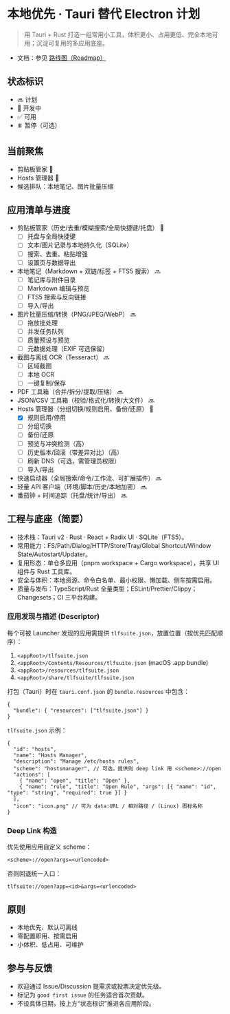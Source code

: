 # 本地优先 · Tauri 替代 Electron 计划

> 用 Tauri + Rust 打造一组常用小工具，体积更小、占用更低、完全本地可用；沉淀可复用的多应用底座。

- 文档：参见 [路线图（Roadmap）](./docs/ROADMAP.md)

## 状态标识
- 🔜 计划
- 🚧 开发中
- ✅ 可用
- ⏸️ 暂停（可选）

## 当前聚焦
- 剪贴板管家 🚧
- Hosts 管理器 🚧
- 候选排队：本地笔记、图片批量压缩

## 应用清单与进度
- 剪贴板管家（历史/去重/模糊搜索/全局快捷键/托盘） 🚧
  - [ ] 托盘与全局快捷键
  - [ ] 文本/图片记录与本地持久化（SQLite）
  - [ ] 搜索、去重、粘贴增强
  - [ ] 设置页与数据导出
- 本地笔记（Markdown + 双链/标签 + FTS5 搜索） 🔜
  - [ ] 笔记库与附件目录
  - [ ] Markdown 编辑与预览
  - [ ] FTS5 搜索与反向链接
  - [ ] 导入/导出
- 图片批量压缩/转换（PNG/JPEG/WebP） 🔜
  - [ ] 拖放批处理
  - [ ] 并发任务队列
  - [ ] 质量预设与预览
  - [ ] 元数据处理（EXIF 可选保留）
- 截图与离线 OCR（Tesseract） 🔜
  - [ ] 区域截图
  - [ ] 本地 OCR
  - [ ] 一键复制/保存
- PDF 工具箱（合并/拆分/提取/压缩） 🔜
- JSON/CSV 工具箱（校验/格式化/转换/大文件） 🔜
- Hosts 管理器（分组切换/规则启用、备份/还原） 🚧
  - [x] 规则启用/停用
  - [ ] 分组切换
  - [ ] 备份/还原
  - [ ] 预览与冲突检测（高）
  - [ ] 历史版本/回滚（带差异对比）（高）
  - [ ] 刷新 DNS（可选，需管理员权限）
  - [ ] 导入/导出
- 快速启动器（全局搜索/命令/工作流、可扩展插件） 🔜
- 轻量 API 客户端（环境/脚本/历史/本地加密） 🔜
- 番茄钟 + 时间追踪（托盘/统计/导出） 🔜

## 工程与底座（简要）
- 技术栈：Tauri v2 · Rust · React + Radix UI · SQLite（FTS5）。
- 常用能力：FS/Path/Dialog/HTTP/Store/Tray/Global Shortcut/Window State/Autostart/Updater。
- 复用形态：单仓多应用（pnpm workspace + Cargo workspace），共享 UI 组件与 Rust 工具库。
- 安全与体积：本地资源、命令白名单、最小权限、懒加载、侧车按需启用。
- 质量与发布：TypeScript/Rust 全量类型；ESLint/Prettier/Clippy；Changesets；CI 三平台构建。

### 应用发现与描述 (Descriptor)

每个可被 Launcher 发现的应用需提供 `tlfsuite.json`，放置位置（按优先匹配顺序）：

1. `<appRoot>/tlfsuite.json`
2. `<appRoot>/Contents/Resources/tlfsuite.json` (macOS .app bundle)
3. `<appRoot>/resources/tlfsuite.json`
4. `<appRoot>/share/tlfsuite/tlfsuite.json`

打包（Tauri）时在 `tauri.conf.json` 的 `bundle.resources` 中包含：

```jsonc
{
  "bundle": { "resources": ["tlfsuite.json"] }
}
```

`tlfsuite.json` 示例：

```jsonc
{
  "id": "hosts",
  "name": "Hosts Manager",
  "description": "Manage /etc/hosts rules",
  "scheme": "hostsmanager", // 可选，提供则 deep link 用 <scheme>://open
  "actions": [
    { "name": "open", "title": "Open" },
    { "name": "rule", "title": "Open Rule", "args": [{ "name": "id", "type": "string", "required": true }] }
  ],
  "icon": "icon.png" // 可为 data:URL / 相对路径 / (Linux) 图标名称
}
```

### Deep Link 构造

优先使用应用自定义 scheme：

```
<scheme>://open?args=<urlencoded>
```

否则回退统一入口：

```
tlfsuite://open?app=<id>&args=<urlencoded>
```

## 原则
- 本地优先、默认可离线
- 零配置即用、按需启用
- 小体积、低占用、可维护

## 参与与反馈
- 欢迎通过 Issue/Discussion 提需求或投票决定优先级。
- 标记为 `good first issue` 的任务适合首次贡献。
- 不设具体日期，按上方“状态标识”推进各应用阶段。
